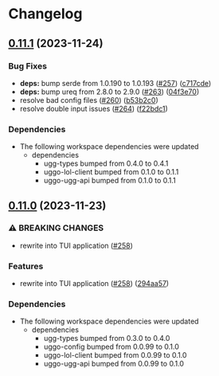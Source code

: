 # Changelog

## [0.11.1](https://github.com/kade-robertson/uggo/compare/uggo-v0.11.0...uggo-v0.11.1) (2023-11-24)


### Bug Fixes

* **deps:** bump serde from 1.0.190 to 1.0.193 ([#257](https://github.com/kade-robertson/uggo/issues/257)) ([c717cde](https://github.com/kade-robertson/uggo/commit/c717cde2d0d3f1c26fb3e5df02a27bf65fc2b779))
* **deps:** bump ureq from 2.8.0 to 2.9.0 ([#263](https://github.com/kade-robertson/uggo/issues/263)) ([04f3e70](https://github.com/kade-robertson/uggo/commit/04f3e70a531475eec4b0938732ba85a10d427ebf))
* resolve bad config files ([#260](https://github.com/kade-robertson/uggo/issues/260)) ([b53b2c0](https://github.com/kade-robertson/uggo/commit/b53b2c017f0c7adb4ba58ec30a81e41bd3eb1e05))
* resolve double input issues ([#264](https://github.com/kade-robertson/uggo/issues/264)) ([f22bdc1](https://github.com/kade-robertson/uggo/commit/f22bdc133044f5d8c99662b6dd9b78d13e4fba3d))


### Dependencies

* The following workspace dependencies were updated
  * dependencies
    * ugg-types bumped from 0.4.0 to 0.4.1
    * uggo-lol-client bumped from 0.1.0 to 0.1.1
    * uggo-ugg-api bumped from 0.1.0 to 0.1.1

## [0.11.0](https://github.com/kade-robertson/uggo/compare/uggo-v0.10.1...uggo-v0.11.0) (2023-11-23)


### ⚠ BREAKING CHANGES

* rewrite into TUI application ([#258](https://github.com/kade-robertson/uggo/issues/258))

### Features

* rewrite into TUI application ([#258](https://github.com/kade-robertson/uggo/issues/258)) ([294aa57](https://github.com/kade-robertson/uggo/commit/294aa57a0256545ba730c2b9751582bd1afb952f))


### Dependencies

* The following workspace dependencies were updated
  * dependencies
    * ugg-types bumped from 0.3.0 to 0.4.0
    * uggo-config bumped from 0.0.99 to 0.1.0
    * uggo-lol-client bumped from 0.0.99 to 0.1.0
    * uggo-ugg-api bumped from 0.0.99 to 0.1.0
